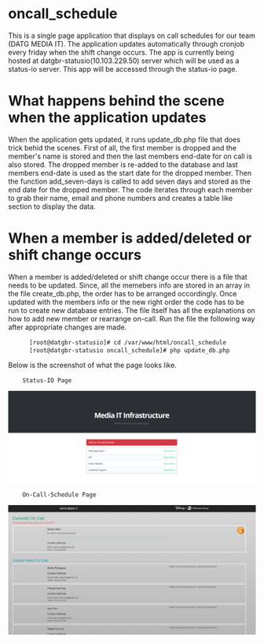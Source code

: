 # oncall_schedule

  This is a single page application that displays on call schedules for our team (DATG MEDIA IT). The application updates automatically through cronjob every friday when the shift change occurs. The app is currently being hosted at datgbr-statusio(10.103.229.50) server which will be used as a status-io server. This app will be accessed through the status-io page.

# What happens behind the scene when the application updates 
  When the application gets updated, it runs  update_db.php file that does trick behid the scenes. First of all, the first member is dropped and the member's name is stored and then the last members end-date for on call is also stored. The dropped member is re-added to the database and last members end-date is used as the start date for the dropped member. Then the function add_seven-days is called to add seven days and stored as the end date for the dropped member. The code iterates through each member to grab their name, email and phone numbers and creates a table like section to display the data.

# When a member is added/deleted or shift change occurs
  When a member is added/deleted or shift change occur there is a file that needs to be updated. Since, all the memebers info are stored in an array in the file create_db.php, the order has to be arranged occordingly. Once updated with the members info or the new right order the code has to be run to create new database entries. The file itself has all the explanations on how to add new member or rearrange on-call. Run the file the following way after appropriate changes are made.

          [root@datgbr-statusio]# cd /var/www/html/oncall_schedule
          [root@datgbr-statusio oncall_schedule]# php update_db.php


Below is the screenshot of what the page looks like.

		Status-IO Page
![Alt text](/images/status-io.png?raw=true "Status-IO Screenshot")

		On-Call-Schedule Page
![Alt text](/images/app_screenshot.png?raw=true "Status-IO Screenshot")


